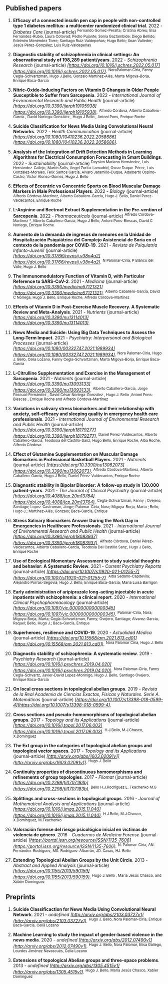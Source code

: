     
## Published papers

1. **Efficacy of a connected insulin pen cap in people with non-controlled type 1 diabetes mellitus: a multicenter randomized clinical trial**. 2022 - *Diabetes Care*  (journal-article) <sup>Fernando Gomez-Peralta; Cristina Abreu; Elsa Fernández-Rubio, Laura Cotovad; Pedro Pujante; Sonia Gaztambide; Diego Bellido; Edelmiro Menéndez Torre; Santiago Ruiz-Valdepeñas; Hugo Bello; Xoan Valledor; Jesús Pérez-González; Luis Ruiz-Valdepeñas</sup>

1. **Diagnostic stability of schizophrenia in clinical settings: An observational study of 198,289 patient/years**. 2022 - *Schizophrenia Research*  (journal-article) *[https://doi.org/10.1016/j.schres.2022.05.017](https://doi.org/10.1016/j.schres.2022.05.017).* <sup>NoraPalomar-Ciria, Fanny Cegla-Schvartzman, Hugo J.Bello, Gonzalo Martínez-Alés, Marta Migoya-Borja, Enrique Baca-García</sup>

1. **Nitric-Oxide-Inducing Factors on Vitamin D Changes in Older People Susceptible to Suffer from Sarcopenia**. 2022 - *International Journal of Environmental Research and Public Health*  (journal-article) *[https://doi.org/10.3390/ijerph19105938](https://doi.org/10.3390/ijerph19105938).* <sup>Alfredo Córdova, Alberto Caballero-García , David Noriega-González , Hugo J Bello , Antoni Pons, Enrique Roche</sup>

1. **Suicide Classification for News Media Using Convolutional Neural Networks**. 2022 - *Health Communication*  (journal-article) *[https://doi.org/10.1080/10410236.2022.2058686](https://doi.org/10.1080/10410236.2022.2058686).*

1. **Analysis of the Integration of Drift Detection Methods in  Learning Algorithms for Electrical Consumption Forecasting in Smart  Buildings**. 2022 - *Sustainability*  (journal-article) <sup>Deyslen Mariano Hernández, Luis Hernández-Callejo, Martín Solís, Angel Zorita-Lamadrid, Oscar Duque-Pérez, Luis Gonzalez-Morales, Felix Santos García, Alvaro Jaramillo-Duque, Adalberto Ospino-Castro, Victor Alonso-Gómez, Hugo J. Bello</sup>

1. **Effects of Eccentric vs Concentric Sports on Blood Muscular Damage  Markers in Male Professional Players**. 2022 - *Biology*  (journal-article) <sup>Alfredo Córdova-Martínez, Alberto Caballero-García, Hugo J. Bello, Daniel Perez-Valdecantos, Enrique Roche</sup>

1. **L-Arginine and Beetroot Extract Supplementation in the Pre-vention of  Sarcopenia**. 2022 - *Pharmaceuticals*  (journal-article) <sup>Alfredo Córdova-Martínez *, Alberto Caballero-García, Hugo J Bello, Antoni Pons-Biescas, David C Noriega, Enrique Roche</sup>

1. **Aumento de la demanda de ingresos de menores en la Unidad de Hospitalización Psiquiátrica del Complejo Asistencial de Soria en el contexto de la pandemia por COVID-19**. 2021 - *Revista de Psiquiatría Infanto-Juvenil*  (journal-article) *[https://doi.org/10.31766/revpsij.v38n4a2](https://doi.org/10.31766/revpsij.v38n4a2).* <sup>N Palomar-Ciria, P Blanco del Valle, Hugo J. Bello</sup>

1. **The Immunomodulatory Function of Vitamin D, with Particular Reference to SARS-CoV-2**. 2021 - *Medicina*  (journal-article) *[https://doi.org/10.3390/medicina57121321](https://doi.org/10.3390/medicina57121321).* <sup>Alberto Caballero-García, David C Noriega, Hugo J. Bello, Enrique Roche, Alfredo Córdova-Martínez</sup>

1. **Effects of Vitamin D in Post-Exercise Muscle Recovery. A Systematic Review and Meta-Analysis**. 2021 - *Nutrients*  (journal-article) *[https://doi.org/10.3390/nu13114013](https://doi.org/10.3390/nu13114013).*

1. **News Media and Suicide: Using Big Data Techniques to Assess the Long-Term Impact**. 2021 - *Psychiatry: Interpersonal and Biological Processes*  (journal-article) *[https://doi.org/10.1080/00332747.2021.1989934](https://doi.org/10.1080/00332747.2021.1989934).* <sup>Nora Palomar-Ciria, Hugo J. Bello, Celia Lozano, Fanny Cegla-Schvartzman, Marta Migoya-Borja, Enrique Baca-García</sup>

1. **L-Citrulline Supplementation and Exercise in the Management of Sarcopenia**. 2021 - *Nutrients*  (journal-article) *[https://doi.org/10.3390/nu13093133](https://doi.org/10.3390/nu13093133).* <sup>Alberto Caballero-García, Jorge Pascual-Fernández , David César Noriega-González , Hugo J. Bello ,Antoni Pons-Biescas , Enrique Roche and Alfredo Córdova-Martínez</sup>

1. **Variations in salivary stress biomarkers and their relationship with  anxiety, self-efficacy and sleeping quality in emergency health care  professionals**. 2021 - *International Journal of Environmental Research and Public Health*  (journal-article) *[https://doi.org/10.3390/ijerph18179277](https://doi.org/10.3390/ijerph18179277).* <sup>Daniel Perez-Valdecantos, Alberto Caballero-García, Teodosia del Castillo-Sanz, Hugo Bello, Enrique Roche, Alba Roche, Alfredo Córdova</sup>

1. **Effect of Glutamine Supplementation on Muscular Damage Biomarkers in Professional Basketball Players**. 2021 - *Nutrients*  (journal-article) *[https://doi.org/10.3390/nu13062073](https://doi.org/10.3390/nu13062073).* <sup>Alfredo Córdova-Martínez, Alberto Caballero-García, Hugo J Bello, Daniel Pérez-Valdecantos, Enrique Roche</sup>

1. **Diagnostic stability in Bipolar Disorder: A follow-up study in 130.000 patient-years**. 2021 - *The Journal of Clinical Psychiatry*  (journal-article) *[https://doi.org/10.4088/jcp.20m13764](https://doi.org/10.4088/jcp.20m13764).* <sup> Cegla-Schvartzman, Fanny ; Ovejero, Santiago; Lopez-Castroman, Jorge; Palomar-Ciria, Nora; Migoya-Borja, Marta ; Bello, Hugo J.; Martínez-Alés, Gonzalo; Baca-Garcia, Enrique</sup>

1. **Stress Salivary Biomarkers Answer During the Work Day in Emergencies  in Healthcare Professionals**. 2021 - *International Journal of Environmental Research and Public Health*  (journal-article) *[https://doi.org/10.3390/ijerph18083937](https://doi.org/10.3390/ijerph18083937).* <sup>Alfredo Córdova, Daniel Pérez-Valdecantos, Alberto Caballero-García, Teodosia Del Castillo Sanz, Hugo J Bello, Enrique Roche</sup>

1. **Use of Ecological Momentary Assessment to study suicidal thoughts and behavior: A Systematic Review**. 2021 - *Current Psychiatry Reports*  (journal-article) *[https://doi.org/10.1007/s11920-021-01255-7](https://doi.org/10.1007/s11920-021-01255-7).* <sup>Alba Sedano-Capdevila; Alejandro Porras-Segovia; Hugo J. Bello; Enrique Baca-García; Maria Luisa Barrigon</sup>

1. **Early administration of aripiprazole long-acting injectable in acute inpatients with schizophrenia: a clinical report**. 2020 - *International Clinical Psychopharmacology*  (journal-article) *[https://doi.org/10.1097/yic.0000000000000345](https://doi.org/10.1097/yic.0000000000000345).* <sup>Palomar-Ciria, Nora; Migoya-Borja, Marta; Cegla-Schvartzman, Fanny; Ovejero, Santiago; Alvarez-Garcia, Raquel; Bello, Hugo J.; Baca-García, Enrique</sup>

1. **Superheroes, resilience and COVID-19**. 2020 - *Actualidad Médica*  (journal-article) *[https://doi.org/10.15568/am.2021.813.cd01](https://doi.org/10.15568/am.2021.813.cd01).* <sup>Nora Palomar Ciria, Hugo J. Bello</sup>

1. **Diagnostic stability of schizophrenia: A systematic review**. 2019 - *Psychiatry Research*  (journal-article) *[https://doi.org/10.1016/j.psychres.2019.04.020](https://doi.org/10.1016/j.psychres.2019.04.020).* <sup>Nora Palomar-Ciria, Fanny Cegla-Schvartz, Javier-David Lopez-Morinigo, Hugo J. Bello, Santiago Ovejero, Enrique Baca-García</sup>

1. **On local cross sections in topological abelian groups**. 2019 - *Revista de la Real Academia de Ciencias Exactas, Físicas y Naturales. Serie A. Matemáticas*  (journal-article) *[https://doi.org/10.1007/s13398-018-0599-4](https://doi.org/10.1007/s13398-018-0599-4).*

1. **Cross sections and pseudo-homomorphisms of topological abelian groups**. 2017 - *Topology and its Applications*  (journal-article) *[https://doi.org/10.1016/j.topol.2017.06.003](https://doi.org/10.1016/j.topol.2017.06.003).* <sup>H.J.Bello, M.J.Chasco, X.Domínguez</sup>

1. **The Ext group in the categories of topological abelian groups and topological vector spaces**. 2017 - *Topology and its Applications*  (journal-article) *[http://arxiv.org/abs/1603.02091v1](http://arxiv.org/abs/1603.02091v1).* <sup>Hugo J. Bello</sup>

1. **Continuity properties of discontinuous homomorphisms and refinements of group topologies**. 2017 - *Filomat*  (journal-article) *[https://doi.org/10.2298/fil1707183b](https://doi.org/10.2298/fil1707183b).* <sup>Bello H.J.Rodríguez L. Tkachenko M.G</sup>

1. **Splittings and cross-sections in topological groups**. 2016 - *Journal of Mathematical Analysis and Applications*  (journal-article) *[https://doi.org/10.1016/j.jmaa.2015.11.040](https://doi.org/10.1016/j.jmaa.2015.11.040).* <sup>H.J.Bello, M.J.Chasco, X.Domínguez, M.Tkachenko</sup>

1. **Valoración forense del riesgo psicológico inicial en v́ıctimas de violencia de género**. 2016 - *Cuadernos de Medicina Forense*  (journal-article) *[https://portal.issn.org/resource/ISSN/1135-7606](https://portal.issn.org/resource/ISSN/1135-7606).* <sup>N. Palomar-Ciria, AN. Fernández-Rodríguez,  MS. Rodríguez-Albarrán, JD. Casas, HJ. Bello</sup>

1. **Extending Topological Abelian Groups by the Unit Circle**. 2013 - *Abstract and Applied Analysis*  (journal-article) *[https://doi.org/10.1155/2013/590159](https://doi.org/10.1155/2013/590159).* <sup>Hugo J. Bello , María Jesús Chasco, and Xabier Domínguez</sup>


## Preprints

1. **Suicide Classificaction for News Media Using Convolutional Neural Network**. 2021 - *undefined* *[http://arxiv.org/abs/2103.03727v1](http://arxiv.org/abs/2103.03727v1).* <sup>Hugo J. Bello, Nora Palomar-Ciria, Enrique Baca-García, Celia Lozano</sup>

1. **Machine Learning to study the impact of gender-based violence in the news media**. 2020 - *undefined* *[http://arxiv.org/abs/2012.07490v1](http://arxiv.org/abs/2012.07490v1).* <sup>Hugo J. Bello, Nora Palomar, Elisa Gallego, Lourdes Jiménez Navascués, Celia Lozano</sup>

1. **Extensions of topological Abelian groups and three-space problems**. 2013 - *undefined* *[http://arxiv.org/abs/1305.4515v1](http://arxiv.org/abs/1305.4515v1).* <sup>  Hugo J. Bello, María Jesús Chasco, Xabier Domínguez</sup>